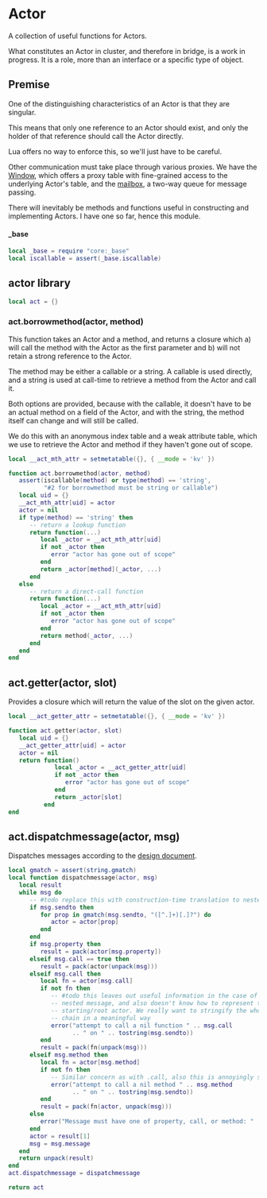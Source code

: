 # Actor

  A collection of useful functions for Actors\.

What constitutes an Actor in cluster, and therefore in bridge, is a work in
progress\.  It is a role, more than an interface or a specific type of object\.


## Premise

  One of the distinguishing characteristics of an Actor is that they are
singular\.

This means that only one reference to an Actor should exist, and only the
holder of that reference should call the Actor directly\.

Lua offers no way to enforce this, so we'll just have to be careful\.

Other communication must take place through various proxies\.  We have the
[Window](https://gitlab.com/special-circumstance/qor/-/blob/trunk/doc/md/window/window.md), which offers a proxy table with fine\-grained
access to the underlying Actor's table, and the [mailbox](https://gitlab.com/special-circumstance/qor/-/blob/trunk/doc/md/mailbox/mailbox.md),
a two\-way queue for message passing\.

There will inevitably be methods and functions useful in constructing and
implementing Actors\.  I have one so far, hence this module\.


#### \_base

```lua
local _base = require "core:_base"
local iscallable = assert(_base.iscallable)
```


## actor library

```lua
local act = {}
```


### act\.borrowmethod\(actor, method\)

  This function takes an Actor and a method, and returns a closure which a\)
will call the method with the Actor as the first parameter and b\) will not
retain a strong reference to the Actor\.

The method may be either a callable or a string\.  A callable is used directly,
and a string is used at call\-time to retrieve a method from the Actor and call
it\.

Both options are provided, because with the callable, it doesn't have to be an
actual method on a field of the Actor, and with the string, the method itself
can change and will still be called\.

We do this with an anonymous index table and a weak attribute table, which we
use to retrieve the Actor and method if they haven't gone out of scope\.

```lua
local __act_mth_attr = setmetatable({}, { __mode = 'kv' })

function act.borrowmethod(actor, method)
   assert(iscallable(method) or type(method) == 'string',
          "#2 for borrowmethod must be string or callable")
   local uid = {}
   __act_mth_attr[uid] = actor
   actor = nil
   if type(method) == 'string' then
      -- return a lookup function
      return function(...)
         local _actor = __act_mth_attr[uid]
         if not _actor then
            error "actor has gone out of scope"
         end
         return _actor[method](_actor, ...)
      end
   else
      -- return a direct-call function
      return function(...)
         local _actor = __act_mth_attr[uid]
         if not _actor then
            error "actor has gone out of scope"
         end
         return method(_actor, ...)
      end
   end
end
```


## act\.getter\(actor, slot\)

  Provides a closure which will return the value of the slot on the given
actor\.

```lua
local __act_getter_attr = setmetatable({}, { __mode = 'kv' })

function act.getter(actor, slot)
   local uid = {}
   __act_getter_attr[uid] = actor
   actor = nil
   return function()
             local _actor = __act_getter_attr[uid]
             if not _actor then
                error "actor has gone out of scope"
             end
             return _actor[slot]
          end
end
```


## act\.dispatchmessage\(actor, msg\)

  Dispatches messages according to the [design document](https://gitlab.com/special-circumstance/helm/-/blob/trunk/doc/md/design/maestro-and-messages.md)\.

```lua
local gmatch = assert(string.gmatch)
local function dispatchmessage(actor, msg)
   local result
   while msg do
      -- #todo replace this with construction-time translation to nested message?
      if msg.sendto then
         for prop in gmatch(msg.sendto, "([^.]+)[.]?") do
            actor = actor[prop]
         end
      end
      if msg.property then
         result = pack(actor[msg.property])
      elseif msg.call == true then
         result = pack(actor(unpack(msg)))
      elseif msg.call then
         local fn = actor[msg.call]
         if not fn then
            -- #todo this leaves out useful information in the case of a
            -- nested message, and also doesn't know how to represent the
            -- starting/root actor. We really want to stringify the whole
            -- chain in a meaningful way
            error("attempt to call a nil function " .. msg.call
                  .. " on " .. tostring(msg.sendto))
         end
         result = pack(fn(unpack(msg)))
      elseif msg.method then
         local fn = actor[msg.method]
         if not fn then
            -- Similar concern as with .call, also this is annoyingly similar
            error("attempt to call a nil method " .. msg.method
                  .. " on " .. tostring(msg.sendto))
         end
         result = pack(fn(actor, unpack(msg)))
      else
         error("Message must have one of property, call, or method: " .. (require "repr:repr".ts(msg)))
      end
      actor = result[1]
      msg = msg.message
   end
   return unpack(result)
end
act.dispatchmessage = dispatchmessage
```



```lua
return act
```
